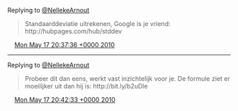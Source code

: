 Replying to [@NellekeArnout](https://twitter.com/NellekeArnout/status/14181940730)

>  Standaarddeviatie uitrekenen, Google is je vriend: http://hubpages\.com/hub/stddev

<img src="../../media/tweet.ico" width="12" /> [Mon May 17 20:37:36 +0000 2010](https://twitter.com/DromerDenker/status/14182084012)

----

Replying to [@NellekeArnout](https://twitter.com/NellekeArnout/status/14181940730)

>  Probeer dit dan eens, werkt vast inzichtelijk voor je\. De formule ziet er moeilijker uit dan hij is: http://bit\.ly/b2uDle

<img src="../../media/tweet.ico" width="12" /> [Mon May 17 20:42:33 +0000 2010](https://twitter.com/DromerDenker/status/14182306907)